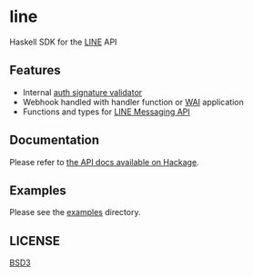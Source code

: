 # line

Haskell SDK for the [LINE](https://line.me) API

## Features

* Internal [auth signature validator](https://devdocs.line.me/en/#webhook-authentication)
* Webhook handled with handler function or [WAI](https://hackage.haskell.org/package/wai) application
* Functions and types for [LINE Messaging API](https://devdocs.line.me/en/#messaging-api)

## Documentation

Please refer to [the API docs available on Hackage](https://hackage.haskell.org/package/line).

## Examples

Please see the [examples](examples) directory.

## LICENSE

[BSD3](LICENSE)
